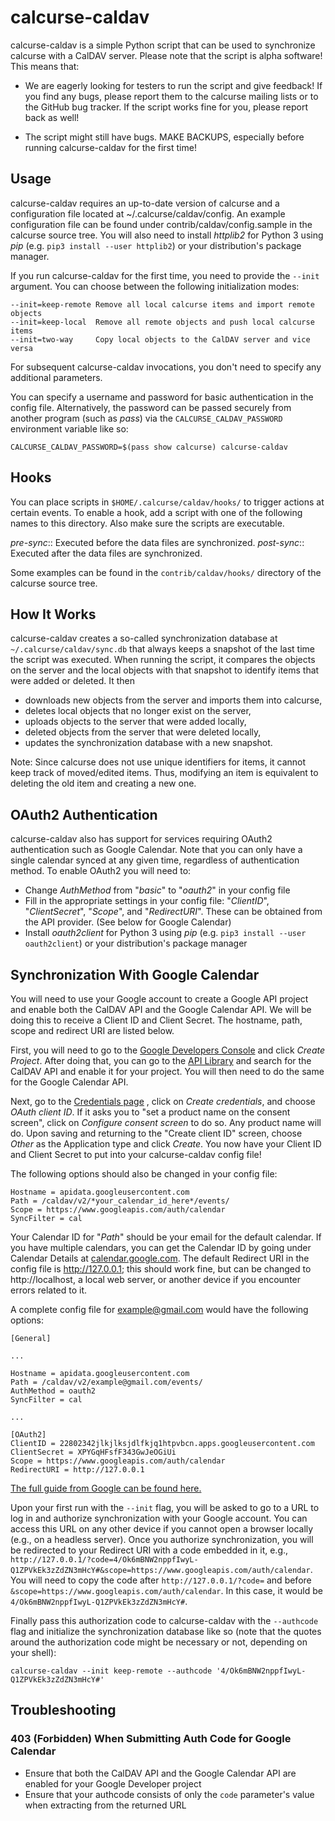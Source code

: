 calcurse-caldav
===============

calcurse-caldav is a simple Python script that can be used to synchronize
calcurse with a CalDAV server. Please note that the script is alpha software!
This means that:

* We are eagerly looking for testers to run the script and give feedback! If
  you find any bugs, please report them to the calcurse mailing lists or to the
  GitHub bug tracker. If the script works fine for you, please report back as
  well!

* The script might still have bugs. MAKE BACKUPS, especially before running
  calcurse-caldav for the first time!

Usage
-----

calcurse-caldav requires an up-to-date version of calcurse and a configuration
file located at ~/.calcurse/caldav/config. An example configuration file can be
found under contrib/caldav/config.sample in the calcurse source tree. You will
also need to install *httplib2* for Python 3 using *pip* (e.g. `pip3 install
--user httplib2`) or your distribution's package manager.

If you run calcurse-caldav for the first time, you need to provide the `--init`
argument. You can choose between the following initialization modes:

    --init=keep-remote Remove all local calcurse items and import remote objects
    --init=keep-local  Remove all remote objects and push local calcurse items
    --init=two-way     Copy local objects to the CalDAV server and vice versa

For subsequent calcurse-caldav invocations, you don't need to specify any
additional parameters.

You can specify a username and password for basic authentication in the
config file. Alternatively, the password can be passed securely from another
program (such as *pass*) via the `CALCURSE_CALDAV_PASSWORD` environment variable like
so:
```
CALCURSE_CALDAV_PASSWORD=$(pass show calcurse) calcurse-caldav
```

Hooks
-----

You can place scripts in `$HOME/.calcurse/caldav/hooks/` to trigger actions at
certain events. To enable a hook, add a script with one of the following names
to this directory. Also make sure the scripts are executable.

*pre-sync*::
  Executed before the data files are synchronized.
*post-sync*::
  Executed after the data files are synchronized.

Some examples can be found in the `contrib/caldav/hooks/` directory of the
calcurse source tree.

How It Works
------------

calcurse-caldav creates a so-called synchronization database at
`~/.calcurse/caldav/sync.db` that always keeps a snapshot of the last time the
script was executed. When running the script, it compares the objects on the
server and the local objects with that snapshot to identify items that were
added or deleted. It then

* downloads new objects from the server and imports them into calcurse,
* deletes local objects that no longer exist on the server,
* uploads objects to the server that were added locally,
* deleted objects from the server that were deleted locally,
* updates the synchronization database with a new snapshot.

Note: Since calcurse does not use unique identifiers for items, it cannot keep
track of moved/edited items. Thus, modifying an item is equivalent to deleting
the old item and creating a new one.

OAuth2 Authentication
---------------------

calcurse-caldav also has support for services requiring OAuth2 authentication
such as Google Calendar. Note that you can only have a single calendar synced
at any given time, regardless of authentication method. To enable OAuth2 you
will need to:

* Change *AuthMethod* from "*basic*" to "*oauth2*" in your config file
* Fill in the appropriate settings in your config file: "*ClientID*",
 "*ClientSecret*", "*Scope*", and "*RedirectURI*". These can be obtained from
 the API provider. (See below for Google Calendar)
* Install *oauth2client* for Python 3 using *pip* (e.g. `pip3 install --user
oauth2client`) or your distribution's package manager

Synchronization With Google Calendar
-------------------------------------

You will need to use your Google account to create a Google API project and
enable both the CalDAV API and the Google Calendar API. We will be doing this to
receive a Client ID and Client Secret. The hostname, path, scope and redirect
URI are listed below.

First, you will need to go to the [Google Developers Console](https://console.developers.google.com/project) and click *Create
Project*. After doing that, you can go to the [API Library](https://console.developers.google.com/project/_/apiui/apis/library) and
search for the CalDAV API and enable it for your project. You will then need to
do the same for the Google Calendar API.

Next, go to the [Credentials page](https://console.developers.google.com/project/_/apiui/credential)
, click on *Create credentials*, and choose *OAuth client ID*. If it asks you
to "set a product name on the consent screen", click on *Configure consent
screen* to do so. Any product name will do. Upon saving and returning to the
"Create client ID" screen, choose *Other* as the Application type and click
*Create*. You now have your Client ID and Client Secret to put into your
calcurse-caldav config file!

The following options should also be changed in your config file:

```
Hostname = apidata.googleusercontent.com
Path = /caldav/v2/*your_calendar_id_here*/events/
Scope = https://www.googleapis.com/auth/calendar
SyncFilter = cal
```

Your Calendar ID for "*Path*" should be your email for the default calendar.
If you have multiple calendars, you can get the Calendar ID by going under
Calendar Details at [calendar.google.com](https://calendar.google.com).
The default Redirect URI in the config file is http://127.0.0.1; this should
work fine, but can be changed to http://localhost, a local web server, or
another device if you encounter errors related to it.

A complete config file for example@gmail.com would have the following options:

```
[General]

...

Hostname = apidata.googleusercontent.com
Path = /caldav/v2/example@gmail.com/events/
AuthMethod = oauth2
SyncFilter = cal

...

[OAuth2]
ClientID = 22802342jlkjlksjdlfkjq1htpvbcn.apps.googleusercontent.com
ClientSecret = XPYGqHFsfF343GwJeOGiUi
Scope = https://www.googleapis.com/auth/calendar
RedirectURI = http://127.0.0.1
```

[The full guide from Google can be found here.](https://developers.google.com/google-apps/calendar/caldav/v2/guide)

Upon your first run with the `--init` flag, you will be asked to go to a URL to
log in and authorize synchronization with your Google account. You can access
this URL on any other device if you cannot open a browser locally (e.g., on
a headless server). Once you authorize synchronization, you will be redirected
to your Redirect URI with a code embedded in it, e.g.,
`http://127.0.0.1/?code=4/Ok6mBNW2nppfIwyL-Q1ZPVkEk3zZdZN3mHcY#&scope=https://www.googleapis.com/auth/calendar`.
You will need to copy the code after `http://127.0.0.1/?code=` and before `&scope=https://www.googleapis.com/auth/calendar`. In this case,
it would be `4/Ok6mBNW2nppfIwyL-Q1ZPVkEk3zZdZN3mHcY#`.

Finally pass this authorization code to calcurse-caldav with the `--authcode`
flag and initialize the synchronization database like so (note that the quotes
around the authorization code might be necessary or not, depending on your shell):

```
calcurse-caldav --init keep-remote --authcode '4/Ok6mBNW2nppfIwyL-Q1ZPVkEk3zZdZN3mHcY#'
```

Troubleshooting
---------------

### 403 (Forbidden) When Submitting Auth Code for Google Calendar

- Ensure that both the CalDAV API and the Google Calendar API are enabled for
your Google Developer project
- Ensure that your authcode consists of only the `code` parameter's value when
extracting from the returned URL 